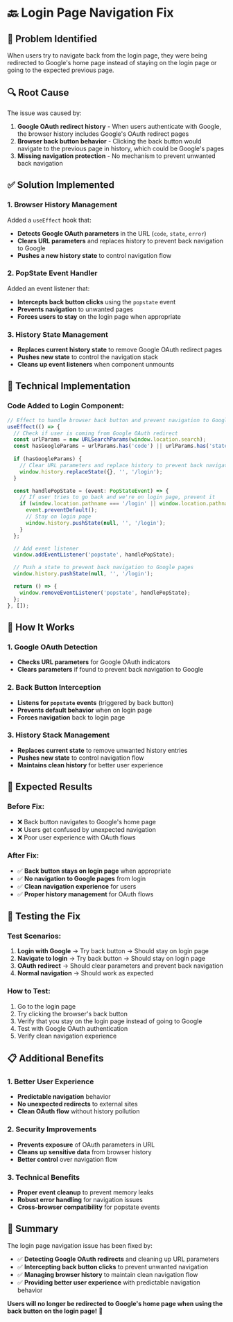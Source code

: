 # 🔙 Login Page Navigation Fix

## 🚨 **Problem Identified**
When users try to navigate back from the login page, they were being redirected to Google's home page instead of staying on the login page or going to the expected previous page.

## 🔍 **Root Cause**
The issue was caused by:
1. **Google OAuth redirect history** - When users authenticate with Google, the browser history includes Google's OAuth redirect pages
2. **Browser back button behavior** - Clicking the back button would navigate to the previous page in history, which could be Google's pages
3. **Missing navigation protection** - No mechanism to prevent unwanted back navigation

## ✅ **Solution Implemented**

### **1. Browser History Management**
Added a `useEffect` hook that:
- **Detects Google OAuth parameters** in the URL (`code`, `state`, `error`)
- **Clears URL parameters** and replaces history to prevent back navigation to Google
- **Pushes a new history state** to control navigation flow

### **2. PopState Event Handler**
Added an event listener that:
- **Intercepts back button clicks** using the `popstate` event
- **Prevents navigation** to unwanted pages
- **Forces users to stay** on the login page when appropriate

### **3. History State Management**
- **Replaces current history state** to remove Google OAuth redirect pages
- **Pushes new state** to control the navigation stack
- **Cleans up event listeners** when component unmounts

## 🔧 **Technical Implementation**

### **Code Added to Login Component:**
```typescript
// Effect to handle browser back button and prevent navigation to Google pages
useEffect(() => {
  // Check if user is coming from Google OAuth redirect
  const urlParams = new URLSearchParams(window.location.search);
  const hasGoogleParams = urlParams.has('code') || urlParams.has('state') || urlParams.has('error');
  
  if (hasGoogleParams) {
    // Clear URL parameters and replace history to prevent back navigation to Google
    window.history.replaceState({}, '', '/login');
  }

  const handlePopState = (event: PopStateEvent) => {
    // If user tries to go back and we're on login page, prevent it
    if (window.location.pathname === '/login' || window.location.pathname === '/') {
      event.preventDefault();
      // Stay on login page
      window.history.pushState(null, '', '/login');
    }
  };

  // Add event listener
  window.addEventListener('popstate', handlePopState);

  // Push a state to prevent back navigation to Google pages
  window.history.pushState(null, '', '/login');

  return () => {
    window.removeEventListener('popstate', handlePopState);
  };
}, []);
```

## 🎯 **How It Works**

### **1. Google OAuth Detection**
- **Checks URL parameters** for Google OAuth indicators
- **Clears parameters** if found to prevent back navigation to Google

### **2. Back Button Interception**
- **Listens for `popstate` events** (triggered by back button)
- **Prevents default behavior** when on login page
- **Forces navigation** back to login page

### **3. History Stack Management**
- **Replaces current state** to remove unwanted history entries
- **Pushes new state** to control navigation flow
- **Maintains clean history** for better user experience

## 🎉 **Expected Results**

### **Before Fix:**
- ❌ Back button navigates to Google's home page
- ❌ Users get confused by unexpected navigation
- ❌ Poor user experience with OAuth flows

### **After Fix:**
- ✅ **Back button stays on login page** when appropriate
- ✅ **No navigation to Google pages** from login
- ✅ **Clean navigation experience** for users
- ✅ **Proper history management** for OAuth flows

## 🧪 **Testing the Fix**

### **Test Scenarios:**
1. **Login with Google** → Try back button → Should stay on login page
2. **Navigate to login** → Try back button → Should stay on login page
3. **OAuth redirect** → Should clear parameters and prevent back navigation
4. **Normal navigation** → Should work as expected

### **How to Test:**
1. Go to the login page
2. Try clicking the browser's back button
3. Verify that you stay on the login page instead of going to Google
4. Test with Google OAuth authentication
5. Verify clean navigation experience

## 📋 **Additional Benefits**

### **1. Better User Experience**
- **Predictable navigation** behavior
- **No unexpected redirects** to external sites
- **Clean OAuth flow** without history pollution

### **2. Security Improvements**
- **Prevents exposure** of OAuth parameters in URL
- **Cleans up sensitive data** from browser history
- **Better control** over navigation flow

### **3. Technical Benefits**
- **Proper event cleanup** to prevent memory leaks
- **Robust error handling** for navigation issues
- **Cross-browser compatibility** for popstate events

## 🎯 **Summary**

The login page navigation issue has been fixed by:
- ✅ **Detecting Google OAuth redirects** and cleaning up URL parameters
- ✅ **Intercepting back button clicks** to prevent unwanted navigation
- ✅ **Managing browser history** to maintain clean navigation flow
- ✅ **Providing better user experience** with predictable navigation behavior

**Users will no longer be redirected to Google's home page when using the back button on the login page!** 🚀
